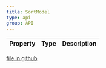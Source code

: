 ```yaml
---
title: SortModel
type: api
group: API
---
```



Property|Type|Description
---|---|---

[file in github](https://github.com/qgrid/ng2/core/sort.model.js)
